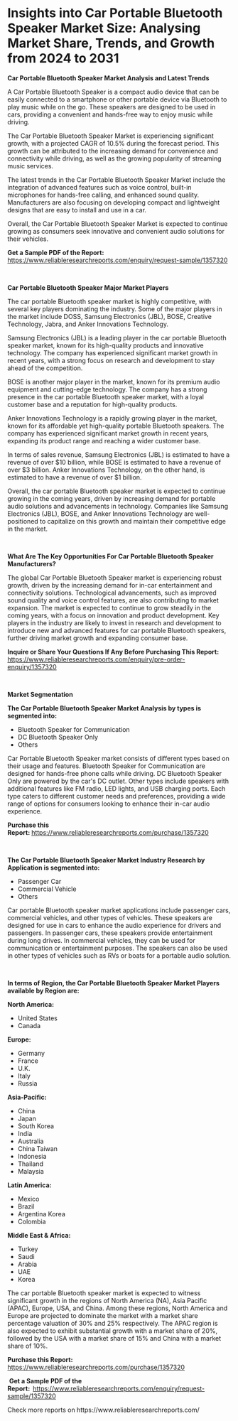 <p><h1>Insights into Car Portable Bluetooth Speaker Market Size: Analysing Market Share, Trends, and Growth from 2024 to 2031</h1></p><p><strong>Car Portable Bluetooth Speaker Market Analysis and Latest Trends</strong></p>
<p><p>A Car Portable Bluetooth Speaker is a compact audio device that can be easily connected to a smartphone or other portable device via Bluetooth to play music while on the go. These speakers are designed to be used in cars, providing a convenient and hands-free way to enjoy music while driving.</p><p>The Car Portable Bluetooth Speaker Market is experiencing significant growth, with a projected CAGR of 10.5% during the forecast period. This growth can be attributed to the increasing demand for convenience and connectivity while driving, as well as the growing popularity of streaming music services.</p><p>The latest trends in the Car Portable Bluetooth Speaker Market include the integration of advanced features such as voice control, built-in microphones for hands-free calling, and enhanced sound quality. Manufacturers are also focusing on developing compact and lightweight designs that are easy to install and use in a car.</p><p>Overall, the Car Portable Bluetooth Speaker Market is expected to continue growing as consumers seek innovative and convenient audio solutions for their vehicles.</p></p>
<p><strong>Get a Sample PDF of the Report:&nbsp;</strong> <a href="https://www.reliableresearchreports.com/enquiry/request-sample/1357320">https://www.reliableresearchreports.com/enquiry/request-sample/1357320</a></p>
<p>&nbsp;</p>
<p><strong>Car Portable Bluetooth Speaker Major Market Players</strong></p>
<p><p>The car portable Bluetooth speaker market is highly competitive, with several key players dominating the industry. Some of the major players in the market include DOSS, Samsung Electronics (JBL), BOSE, Creative Technology, Jabra, and Anker Innovations Technology.</p><p>Samsung Electronics (JBL) is a leading player in the car portable Bluetooth speaker market, known for its high-quality products and innovative technology. The company has experienced significant market growth in recent years, with a strong focus on research and development to stay ahead of the competition.</p><p>BOSE is another major player in the market, known for its premium audio equipment and cutting-edge technology. The company has a strong presence in the car portable Bluetooth speaker market, with a loyal customer base and a reputation for high-quality products.</p><p>Anker Innovations Technology is a rapidly growing player in the market, known for its affordable yet high-quality portable Bluetooth speakers. The company has experienced significant market growth in recent years, expanding its product range and reaching a wider customer base.</p><p>In terms of sales revenue, Samsung Electronics (JBL) is estimated to have a revenue of over $10 billion, while BOSE is estimated to have a revenue of over $3 billion. Anker Innovations Technology, on the other hand, is estimated to have a revenue of over $1 billion.</p><p>Overall, the car portable Bluetooth speaker market is expected to continue growing in the coming years, driven by increasing demand for portable audio solutions and advancements in technology. Companies like Samsung Electronics (JBL), BOSE, and Anker Innovations Technology are well-positioned to capitalize on this growth and maintain their competitive edge in the market.</p></p>
<p>&nbsp;</p>
<p><strong>What Are The Key Opportunities For Car Portable Bluetooth Speaker Manufacturers?</strong></p>
<p><p>The global Car Portable Bluetooth Speaker market is experiencing robust growth, driven by the increasing demand for in-car entertainment and connectivity solutions. Technological advancements, such as improved sound quality and voice control features, are also contributing to market expansion. The market is expected to continue to grow steadily in the coming years, with a focus on innovation and product development. Key players in the industry are likely to invest in research and development to introduce new and advanced features for car portable Bluetooth speakers, further driving market growth and expanding consumer base.</p></p>
<p><strong>Inquire or Share Your Questions If Any Before Purchasing This Report:</strong> <a href="https://www.reliableresearchreports.com/enquiry/pre-order-enquiry/1357320">https://www.reliableresearchreports.com/enquiry/pre-order-enquiry/1357320</a></p>
<p>&nbsp;</p>
<p><strong>Market Segmentation</strong></p>
<p><strong>The Car Portable Bluetooth Speaker Market Analysis by types is segmented into:</strong></p>
<p><ul><li>Bluetooth Speaker for Communication</li><li>DC Bluetooth Speaker Only</li><li>Others</li></ul></p>
<p><p>Car Portable Bluetooth Speaker market consists of different types based on their usage and features. Bluetooth Speaker for Communication are designed for hands-free phone calls while driving. DC Bluetooth Speaker Only are powered by the car's DC outlet. Other types include speakers with additional features like FM radio, LED lights, and USB charging ports. Each type caters to different customer needs and preferences, providing a wide range of options for consumers looking to enhance their in-car audio experience.</p></p>
<p><strong>Purchase this Report:&nbsp;</strong><a href="https://www.reliableresearchreports.com/purchase/1357320">https://www.reliableresearchreports.com/purchase/1357320</a></p>
<p>&nbsp;</p>
<p><strong>The Car Portable Bluetooth Speaker Market Industry Research by Application is segmented into:</strong></p>
<p><ul><li>Passenger Car</li><li>Commercial Vehicle</li><li>Others</li></ul></p>
<p><p>Car portable Bluetooth speaker market applications include passenger cars, commercial vehicles, and other types of vehicles. These speakers are designed for use in cars to enhance the audio experience for drivers and passengers. In passenger cars, these speakers provide entertainment during long drives. In commercial vehicles, they can be used for communication or entertainment purposes. The speakers can also be used in other types of vehicles such as RVs or boats for a portable audio solution.</p></p>
<p>&nbsp;</p>
<p><strong>In terms of Region, the Car Portable Bluetooth Speaker Market Players available by Region are:</strong></p>
<p>
    <p> <strong> North America: </strong>
        <ul>
            <li>United States</li>
            <li>Canada</li>
        </ul>
        </p> 
    <p> <strong> Europe: </strong>
        <ul>
            <li>Germany</li>
            <li>France</li>
            <li>U.K.</li>
            <li>Italy</li>
            <li>Russia</li>
        </ul>
        </p> 
    <p> <strong> Asia-Pacific: </strong>
        <ul>
            <li>China</li>
            <li>Japan</li>
            <li>South Korea</li>
            <li>India</li>
            <li>Australia</li>
            <li>China Taiwan</li>
            <li>Indonesia</li>
            <li>Thailand</li>
            <li>Malaysia</li>
        </ul>
        </p> 
    <p> <strong> Latin America: </strong>
        <ul>
            <li>Mexico</li>
            <li>Brazil</li>
            <li>Argentina Korea</li>
            <li>Colombia</li>
        </ul>
        </p> 
    <p> <strong> Middle East & Africa: </strong>
        <ul>
            <li>Turkey</li>
            <li>Saudi</li>
            <li>Arabia</li>
            <li>UAE</li>
            <li>Korea</li>
        </ul>
    </p>
    </p>
<p><p>The car portable Bluetooth speaker market is expected to witness significant growth in the regions of North America (NA), Asia Pacific (APAC), Europe, USA, and China. Among these regions, North America and Europe are projected to dominate the market with a market share percentage valuation of 30% and 25% respectively. The APAC region is also expected to exhibit substantial growth with a market share of 20%, followed by the USA with a market share of 15% and China with a market share of 10%.</p></p>
<p><strong>Purchase this Report: </strong><a href="https://www.reliableresearchreports.com/purchase/1357320">https://www.reliableresearchreports.com/purchase/1357320</a></p>
<p>&nbsp;<strong>Get a Sample PDF of the Report:&nbsp;&nbsp;</strong><a href="https://www.reliableresearchreports.com/enquiry/request-sample/1357320">https://www.reliableresearchreports.com/enquiry/request-sample/1357320</a></p>
<p><strong></strong></p>
<p>Check more reports on https://www.reliableresearchreports.com/</p>